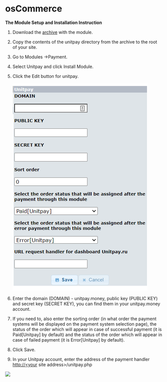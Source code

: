 # osCommerce

**The Module Setup and Installation Instruction**

1. Download the [archive](https://github.com/unitpay/oscommerce-module/archive/master.zip) with the module.
2. Copy the contents of the unitpay directory from the archive to the root of your site.
3. Go to Modules -&gt;Payment.
4. Select Unitpay and click Install Module.
5. Click the Edit button for unitpay.

   ![](../../.gitbook/assets/2020-12-04_162611.png)

6. Enter the domain \(DOMAIN\) - unitpay.money, public key \(PUBLIC KEY\) and secret key \(SECRET KEY\), you can find them in your unitpay.money account.
7. If you need to, also enter the sorting order \(in what order the payment systems will be displayed on the payment system selection page\), the status of the order which will appear in case of successful payment \(it is Paid\[Unitpay\] by default\) and the status of the order which will appear in case of failed payment \(it is Error\[Unitpay\] by default\).
8. Click Save.
9. In your Unitpay account, enter the address of the payment handler [http://&lt;your](http://%3Cyour/) site address&gt;/unitpay.php

![](https://gblobscdn.gitbook.com/assets%2Fdokumentacziya%2F-M9xezG_6tZ_3GRmvyig%2F-M9y4B3lh565FfIG1L-q%2F0.png?alt=media)


